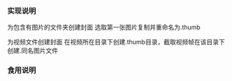 ### 实现说明
为包含有图片的文件夹创建封面
选取第一张图片复制并重命名为.thumb

为视频文件创建封面
在视频所在目录下创建.thumb目录，截取视频帧在该目录下创建.同名图片文件



### 食用说明

